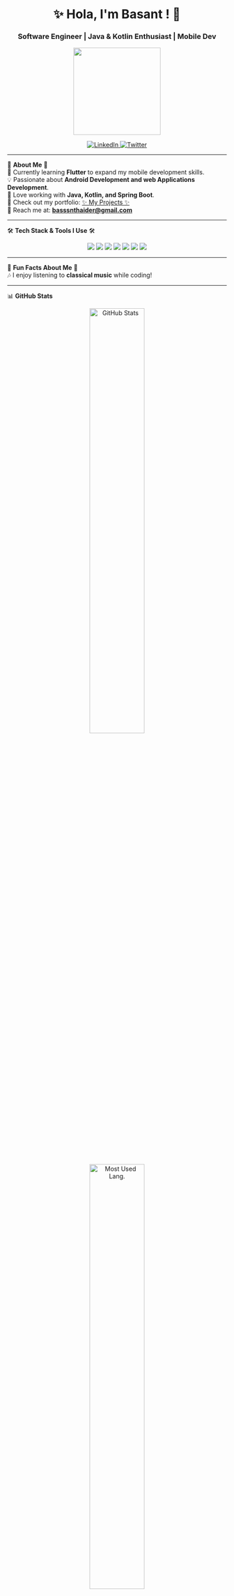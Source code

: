 <h1 align="center">✨ Hola, I'm Basant ! 👋</h1>
<h3 align="center"> Software Engineer | Java & Kotlin Enthusiast | Mobile Dev </h3>

<p align="center">
  <!-- Use a working GIF -->
  <img src="https://media1.giphy.com/media/v1.Y2lkPTc5MGI3NjExMXM4NDkwem4xa2V6b3ZjNW51cGFlYXJmY3ExbmFxMDJwbGszZGExaSZlcD12MV9pbnRlcm5hbF9naWZfYnlfaWQmY3Q9Zw/HzPtbOKyBoBFsK4hyc/giphy.gif" width="200">
</p>

<p align="center">
  <a href="https://linkedin.com/in/bassanthaider" target="blank">
    <img src="https://img.shields.io/badge/LinkedIn-Bassant%20Haider-blueviolet?style=for-the-badge&logo=linkedin&color=ff8c00&labelColor=ffffff" alt="LinkedIn">
  </a>
  <a href="https://twitter.com/basanthaider" target="blank">
    <img src="https://img.shields.io/badge/Twitter-Bassant%20Haider-blueviolet?&style=for-the-badge&color=ff69b4&labelColor=ffffff&logoColor=ffffff" alt="Twitter">
  </a>
</p>

---

🌸 **About Me** 🌸  
🌱 Currently learning **Flutter** to expand my mobile development skills.  
💡 Passionate about **Android Development and web Applications Development**.  
🚀 Love working with **Java, Kotlin, and Spring Boot**.  
📂 Check out my portfolio: [✨ My Projects ✨](https://bassanthaider.my.canva.site/)  
📩 Reach me at: **basssnthaider@gmail.com**  

---

🛠️ **Tech Stack & Tools I Use** 🛠️  
<p align="center">
  <img src="https://img.shields.io/badge/Code-Java-blueviolet?style=for-the-badge&logo=java"> 
  <img src="https://img.shields.io/badge/Code-Kotlin-purple?style=for-the-badge&logo=kotlin"> 
  <img src="https://img.shields.io/badge/Framework-SpringBoot-green?style=for-the-badge&logo=spring"> 
  <img src="https://img.shields.io/badge/Database-MySQL-blue?style=for-the-badge&logo=mysql"> 
  <img src="https://img.shields.io/badge/Cloud-Firebase-orange?style=for-the-badge&logo=firebase"> 
  <img src="https://img.shields.io/badge/Tool-Docker-blue?style=for-the-badge&logo=docker"> 
  <img src="https://img.shields.io/badge/VersionControl-Git-pink?style=for-the-badge&logo=git"> 
</p>

---

🎀 **Fun Facts About Me** 🎀  
🎶 I enjoy listening to **classical music** while coding!  

---

📊 **GitHub Stats**  
<p align="center">
  <img src="https://github-readme-stats.vercel.app/api?username=basanthaider&show_icons=true&theme=rose_pine&hide_border=true" width="50%" alt="GitHub Stats">
</p>

<p align="center">
  <img src="https://github-readme-stats.vercel.app/api/top-langs/?username=basanthaider&layout=compact&theme=rose_pine&hide_border=true" width="50%" alt="Most Used Lang.">
</p>

<p align="center">
  <a href="[![GitHub Streak](https://streak-stats.demolab.com/?basanthaider=DenverCoder1)](https://git.io/streak-stats)&theme=rose_pine&hide_border=true" width="50%" alt="GitHub Streak" /></a>
</p>

---

🌸 *"Coding is like painting a picture, but with logic and passion."* 🌸  
 *Let's connect and create something amazing!*  
